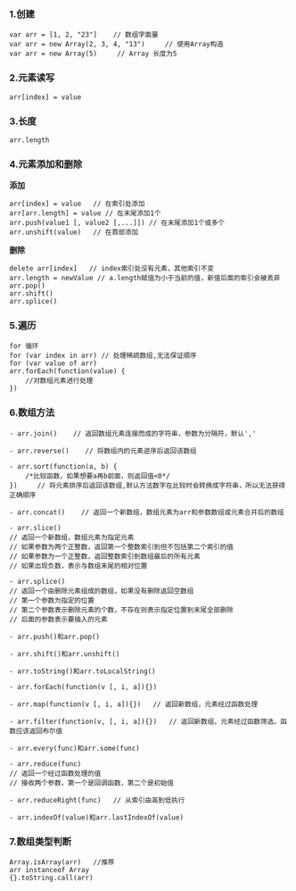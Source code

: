 ### 1.创建

	var arr = [1, 2, "23"]    // 数组字面量
	var arr = new Array(2, 3, 4, "13")     // 使用Array构造
	var arr = new Array(5)     // Array 长度为5
### 2.元素读写

	arr[index] = value
### 3.长度

	arr.length
### 4.元素添加和删除

**添加**

	arr[index] = value   // 在索引处添加
	arr[arr.length] = value // 在末尾添加1个
	arr.push(value1 [, value2 [,...]]) // 在末尾添加1个或多个
	arr.unshift(value)   // 在首部添加
**删除**

	delete arr[index]   // index索引处没有元素，其他索引不变
	arr.length = newValue // a.length赋值为小于当前的值，新值后面的索引会被丢弃
	arr.pop()
	arr.shift()
	arr.splice()
### 5.遍历

	for 循环
	for (var index in arr) // 处理稀疏数组,无法保证顺序
	for (var value of arr)
	arr.forEach(function(value) {
		//对数组元素进行处理
	})
### 6.数组方法

	- arr.join()    // 返回数组元素连接而成的字符串，参数为分隔符，默认','

	- arr.reverse()    // 将数组内的元素逆序后返回该数组

	- arr.sort(function(a, b) {
		/*比较函数，如果想要a再b前面，则返回值<0*/
	})     // 将元素排序后返回该数组,默认方法数字在比较时会转换成字符串，所以无法获得正确顺序

	- arr.concat()    // 返回一个新数组，数组元素为arr和参数数组或元素合并后的数组

	- arr.slice()
	// 返回一个新数组，数组元素为指定元素
	// 如果参数为两个正整数，返回第一个整数索引到但不包括第二个索引的值
	// 如果参数为一个正整数，返回整数索引到数组最后的所有元素
	// 如果出现负数，表示与数组末尾的相对位置

	- arr.splice()
	// 返回一个由删除元素组成的数组，如果没有删除返回空数组
	// 第一个参数为指定的位置
	// 第二个参数表示删除元素的个数，不存在则表示指定位置到末尾全部删除
	// 后面的参数表示要插入的元素

	- arr.push()和arr.pop()

	- arr.shift()和arr.unshift()

	- arr.toString()和arr.toLocalString()

	- arr.forEach(function(v [, i, a]){})

	- arr.map(function(v [, i, a]){})   // 返回新数组，元素经过函数处理

	- arr.filter(function(v, [, i, a]){})   // 返回新数组，元素经过函数筛选，函数应该返回布尔值

	- arr.every(func)和arr.some(func)

	- arr.reduce(func)
	// 返回一个经过函数处理的值
	// 接收两个参数，第一个是回调函数，第二个是初始值

	- arr.reduceRight(func)   // 从索引由高到低执行

	- arr.indexOf(value)和arr.lastIndexOf(value)
### 7.数组类型判断

	Array.isArray(arr)   //推荐
	arr instanceof Array
	{}.toString.call(arr)

